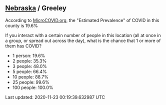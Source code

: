 
## [Nebraska](/united-states/nebraska) / Greeley

According to [MicroCOVID.org](http://microcovid.org),
the "Estimated Prevalence" of COVID in this county is 19.6%

If you interact with a certain number of people in this location
(all at once in a group, or spread out across the day), what is the chance that
1 or more of them has COVID?

- 1 person: 19.6%
- 2 people: 35.3%
- 3 people: 48.0%
- 5 people: 66.4%
- 10 people: 88.7%
- 25 people: 99.6%
- 100 people: 100.0%

Last updated: 2020-11-23 00:19:39.632987 UTC

